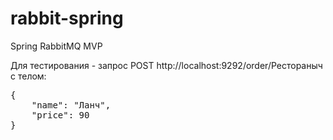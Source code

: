 # rabbit-spring
Spring RabbitMQ MVP

Для тестирования - запрос POST http://localhost:9292/order/Рестораныч c телом: 
<pre>
{
    "name": "Ланч",
    "price": 90
}
</pre>
